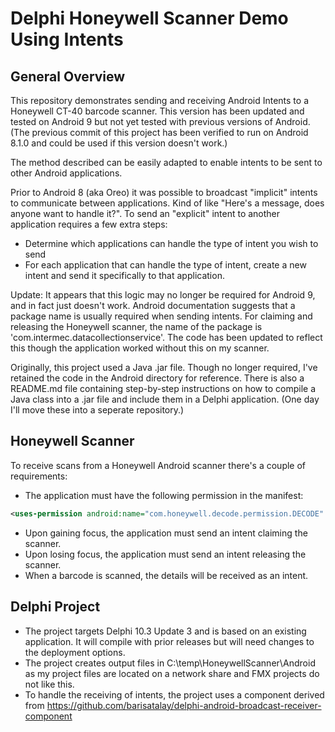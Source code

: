 # Delphi Honeywell Scanner Demo Using Intents

## General Overview

This repository demonstrates sending and receiving Android Intents to a Honeywell CT-40
barcode scanner. This version has been updated and tested on Android 9 but not yet tested
with previous versions of Android. (The previous commit of this project has been verified
to run on Android 8.1.0 and could be used if this version doesn't work.)

The method described can be easily adapted to enable intents to be sent to other
Android applications.

Prior to Android 8 (aka Oreo) it was possible to broadcast "implicit" intents to
communicate between applications. Kind of like "Here's a message, does anyone want to
handle it?". To send an "explicit" intent to another application requires a few extra
steps:

- Determine which applications can handle the type of intent you wish to send
- For each application that can handle the type of intent, create a new intent and send it specifically to that application.

Update: It appears that this logic may no longer be required for Android 9, and in fact
just doesn't work. Android documentation suggests that a package name is usually required
when sending intents. For claiming and releasing the Honeywell scanner, the name of the
package is 'com.intermec.datacollectionservice'. The code has been updated to reflect
this though the application worked without this on my scanner.

Originally, this project used a Java .jar file. Though no longer required, I've retained
the code in the Android directory for reference. There is also a README.md file
containing step-by-step instructions on how to compile a Java class into a .jar file and
include them in a Delphi application. (One day I'll move these into a seperate repository.)

## Honeywell Scanner

To receive scans from a Honeywell Android scanner there's a couple of requirements:

- The application must have the following permission in the manifest:

```xml
<uses-permission android:name="com.honeywell.decode.permission.DECODE" />
```

- Upon gaining focus, the application must send an intent claiming the scanner.
- Upon losing focus, the application must send an intent releasing the scanner.
- When a barcode is scanned, the details will be received as an intent.

## Delphi Project

- The project targets Delphi 10.3 Update 3 and is based on an existing application. It will compile with prior releases but will need changes to the deployment options.
- The project creates output files in C:\temp\HoneywellScanner\Android as my project files are located on a network share and FMX projects do not like this.
- To handle the receiving of intents, the project uses a component derived from https://github.com/barisatalay/delphi-android-broadcast-receiver-component
